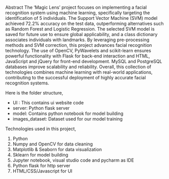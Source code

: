 
Abstract
The ‘Magic Lens’ project focuses on implementing a facial recognition system using machine learning, specifically targeting the identification of 5 individuals. The Support Vector Machine (SVM) model achieved 72.2% accuracy on the test data, outperforming alternatives such as Random Forest and Logistic Regression. The selected SVM model is saved for future use to ensure global applicability, and a class dictionary associates individuals with landmarks. By leveraging pre-processing methods and SVM correction, this project advances facial recognition technology. The use of OpenCV, PyWavelets and scikit-learn ensures powerful functionality with Flask for back-end interaction and HTML, JavaScript and jQuery for front-end development. MySQL and PostgreSQL databases improve scalability and reliability. Overall, this collection of technologies combines machine learning with real-world applications, contributing to the successful deployment of highly accurate facial recognition systems.


Here is the folder structure,
* UI : This contains ui website code 
* server: Python flask server
* model: Contains python notebook for model building
* images_dataset: Dataset used for our model training

Technologies used in this project,
1. Python
2. Numpy and OpenCV for data cleaning
3. Matplotlib & Seaborn for data visualization
4. Sklearn for model building
5. Jupyter notebook, visual studio code and pycharm as IDE
6. Python flask for http server
7. HTML/CSS/Javascript for UI



